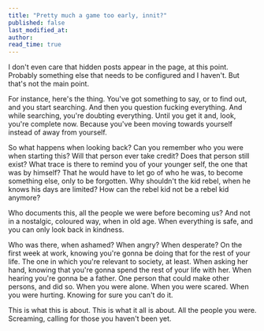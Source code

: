 ```yaml
---
title: "Pretty much a game too early, innit?"
published: false
last_modified_at:
author:
read_time: true
---
```


I don't even care that hidden posts appear in the page, at this point. Probably something else that needs to be configured and I haven't. But that's not the main point.

For instance, here's the thing. You've got something to say, or to find out, and you start searching. And then you question fucking everything. And while searching, you're doubting everything. Until you get it and, look, you're complete now. Because you've been moving towards yourself instead of away from yourself.

So what happens when looking back? Can you remember who you were when starting this? Will that person ever take credit? Does that person still exist? What trace is there to remind you of your younger self, the one that was by himself? That he would have to let go of who he was, to become something else, only to be forgotten. Why shouldn't the kid rebel, when he knows his days are limited? How can the rebel kid not be a rebel kid anymore?

Who documents this, all the people we were before becoming us? And not in a nostalgic, coloured way, when in old age. When everything is safe, and you can only look back in kindness.

Who was there, when ashamed? When angry? When desperate? On the first week at work, knowing you're gonna be doing that for the rest of your life. The one in which you're relevant to society, at least. When asking her hand, knowing that you're gonna spend the rest of your life with her. When hearing you're gonna be a father. One person that could make other persons, and did so. When you were alone. When you were scared. When you were hurting. Knowing for sure you can't do it.

This is what this is about. This is what it all is about. All the people you were. Screaming, calling for those you haven't been yet.
